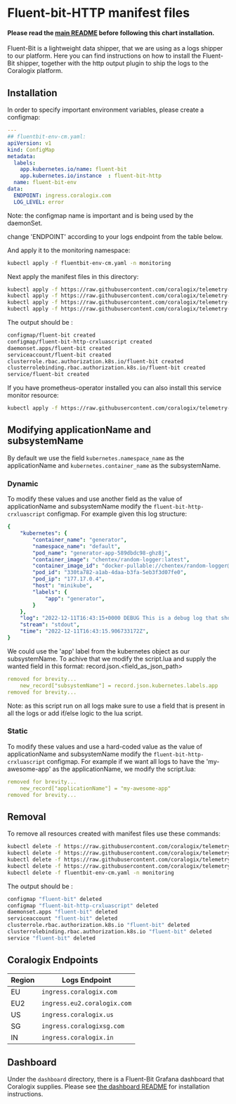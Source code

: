 # Fluent-bit-HTTP manifest files

#### Please read the [main README](https://github.com/coralogix/telemetry-shippers/blob/master/README.md) before following this chart installation.

Fluent-Bit is a lightweight data shipper, that we are using as a logs shipper to our platform.
Here you can find instructions on how to install the Fluent-Bit shipper, together with the http output plugin to ship the logs to the Coralogix platform.

## Installation

In order to specify important environment variables, please create a configmap:

```yaml
---
## fluentbit-env-cm.yaml:
apiVersion: v1
kind: ConfigMap
metadata:
  labels:
    app.kubernetes.io/name: fluent-bit
    app.kubernetes.io/instance	: fluent-bit-http
  name: fluent-bit-env
data:
  ENDPOINT: ingress.coralogix.com
  LOG_LEVEL: error
```

Note: the configmap name is important and is being used by the daemonSet.

change 'ENDPOINT' according to your logs endpoint from the table below.

And apply it to the monitoring namespace:

```bash
kubectl apply -f fluentbit-env-cm.yaml -n monitoring
```

Next apply the manifest files in this directory:

```bash
kubectl apply -f https://raw.githubusercontent.com/coralogix/telemetry-shippers/master/logs/fluent-bit/k8s-manifest/fluentbit-cm.yaml -n monitoring
kubectl apply -f https://raw.githubusercontent.com/coralogix/telemetry-shippers/master/logs/fluent-bit/k8s-manifest/fluentbit-rbac.yaml -n monitoring
kubectl apply -f https://raw.githubusercontent.com/coralogix/telemetry-shippers/master/logs/fluent-bit/k8s-manifest/fluentbit-svc.yaml -n monitoring
kubectl apply -f https://raw.githubusercontent.com/coralogix/telemetry-shippers/master/logs/fluent-bit/k8s-manifest/fluentbit-ds.yaml -n monitoring
```

The output should be :

```bash
configmap/fluent-bit created
configmap/fluent-bit-http-crxluascript created
daemonset.apps/fluent-bit created
serviceaccount/fluent-bit created
clusterrole.rbac.authorization.k8s.io/fluent-bit created
clusterrolebinding.rbac.authorization.k8s.io/fluent-bit created
service/fluent-bit created
```

If you have prometheus-operator installed you can also install this service monitor resource:

```bash
kubectl apply -f https://raw.githubusercontent.com/coralogix/telemetry-shippers/master/logs/fluent-bit/k8s-manifest/fluentbit-svc-monitor.yaml -n monitoring
```

## Modifying applicationName and subsystemName

By default we use the field `kubernetes.namespace_name` as the applicationName and `kubernetes.container_name` as the subsystemName.

### Dynamic

To modify these values and use another field as the value of applicationName and subsystemName modify the `fluent-bit-http-crxluascript` configmap.
For example given this log structure:

```yaml
{
	"kubernetes": {
		"container_name": "generator",
		"namespace_name": "default",
		"pod_name": "generator-app-589dbdc98-ghz8j",
		"container_image": "chentex/random-logger:latest",
		"container_image_id": "docker-pullable://chentex/random-logger@sha256:7cae589926ce903c65a853c22b4e2923211cc19966ac8f8cc533bbcff335ca39",
		"pod_id": "330ta782-a1ab-4daa-b3fa-5eb3f3d07fe0",
		"pod_ip": "177.17.0.4",
		"host": "minikube",
		"labels": {
			"app": "generator",
		}
	},
	"log": "2022-12-11T16:43:15+0000 DEBUG This is a debug log that shows a log that can be ignored.n",
	"stream": "stdout",
	"time": "2022-12-11T16:43:15.906733172Z",
}
```

We could use the 'app' label from the kubernetes object as our subsystemName.
To achive that we modify the script.lua and supply the wanted field in this format: record.json.<field_as_json_path>

```yaml
removed for brevity...
    new_record["subsystemName"] = record.json.kubernetes.labels.app
removed for brevity...
```

Note: as this script run on all logs make sure to use a field that is present in all the logs or add if/else logic to the lua script.

### Static

To modify these values and use a hard-coded value as the value of applicationName and subsystemName modify the `fluent-bit-http-crxluascript` configmap.
For example if we want all logs to have the 'my-awesome-app' as the applicationName,
we modify the script.lua:

```yaml
removed for brevity...
    new_record["applicationName"] = "my-awesome-app"
removed for brevity...
```

## Removal

To remove all resources created with manifest files use these commands:

```bash
kubectl delete -f https://raw.githubusercontent.com/coralogix/telemetry-shippers/master/logs/fluent-bit/k8s-manifest/fluentbit-cm.yaml -n monitoring
kubectl delete -f https://raw.githubusercontent.com/coralogix/telemetry-shippers/master/logs/fluent-bit/k8s-manifest/fluentbit-rbac.yaml -n monitoring
kubectl delete -f https://raw.githubusercontent.com/coralogix/telemetry-shippers/master/logs/fluent-bit/k8s-manifest/fluentbit-svc.yaml -n monitoring
kubectl delete -f https://raw.githubusercontent.com/coralogix/telemetry-shippers/master/logs/fluent-bit/k8s-manifest/fluentbit-ds.yaml -n monitoring
kubectl delete -f fluentbit-env-cm.yaml -n monitoring
```

The output should be :

```bash
configmap "fluent-bit" deleted
configmap "fluent-bit-http-crxluascript" deleted
daemonset.apps "fluent-bit" deleted
serviceaccount "fluent-bit" deleted
clusterrole.rbac.authorization.k8s.io "fluent-bit" deleted
clusterrolebinding.rbac.authorization.k8s.io "fluent-bit" deleted
service "fluent-bit" deleted
```

## Coralogix Endpoints

| Region | Logs Endpoint               |
|--------|-----------------------------|
| EU     | `ingress.coralogix.com`     |
| EU2    | `ingress.eu2.coralogix.com` |
| US     | `ingress.coralogix.us`      |
| SG     | `ingress.coralogixsg.com`   |
| IN     | `ingress.coralogix.in`      |

## Dashboard

Under the `dashboard` directory, there is a Fluent-Bit Grafana dashboard that Coralogix supplies.
Please see [the dashboard README](https://github.com/coralogix/telemetry-shippers/blob/master/logs/fluent-bit/dashboard/README.md) for installation instructions.
